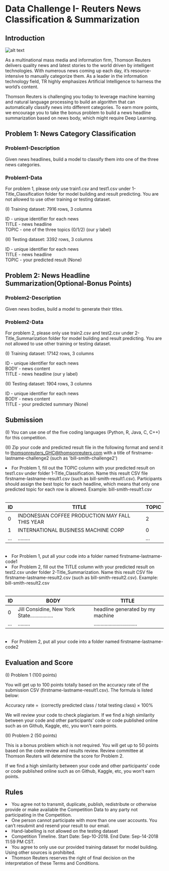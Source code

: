 # Data Challenge I- Reuters News Classification & Summarization

## Introduction 

![alt text](https://github.com/katherine-shiqi/TR-DataChallenge1/blob/master/git_image/1.png)

As a multinational mass media and information firm, Thomson Reuters delivers quality news and latest stories to the world driven by intelligent technologies. With numerous news coming up each day, it’s resource-intensive to manually categorize them. As a leader in the information technology field, TR highly emphasizes Artificial Intelligence to harness the world’s content.

Thomson Reuters is challenging you today to leverage machine learning and natural language processing to build an algorithm that can automatically classify news into different categories. To earn more points, we encourage you to take the bonus problem to build a news headline summarization based on news body, which might require Deep Learning. 



## Problem 1: News Category Classification

### Problem1-Description

Given news headlines, build a model to classify them into one of the three news categories.  <br>

### Problem1-Data

For problem 1, please only use train1.csv and test1.csv under 1-Title_Classification folder for model building and result predicting. You are not allowed to use other training or testing dataset.

(I) Training dataset:  7916 rows, 3 columns

ID     -    unique identifier for each news <br>
TITLE  -    news headline<br>
TOPIC  -    one of the three topics (0/1/2) (our y label)

(II) Testing dataset:   3392 rows, 3 columns

ID     -    unique identifier for each news <br>
TITLE  -    news headline<br>
TOPIC  -    your predicted result (None)


## Problem 2: News Headline Summarization(Optional-Bonus Points)

### Problem2-Description

Given news bodies, build a model to generate their titles.  <br>

### Problem2-Data

For problem 2, please only use train2.csv and test2.csv under 2-Title_Summarization folder for model building and result predicting. You are not allowed to use other training or testing dataset.

(I) Training dataset:  17142 rows, 3 columns

ID     -    unique identifier for each news <br>
BODY   -    news content<br>
TITLE  -    news headline (our y label)

(II) Testing dataset:   1904 rows, 3 columns

ID     -    unique identifier for each news <br>
BODY   -    news content<br>
TITLE  -    your predicted summary (None)


## Submission 

(I) You can use one of the five coding languages (Python, R, Java, C, C++) for this competition. <br>

(II) Zip your code and predicted result file in the following format and send it to thomsonreuters_GHC@thomsonreuters.com with a title of firstname-lastname-challenge2 (such as 'bill-smith-challenge2') <br>

<li>For Problem 1, fill out the TOPIC column with your predicted result on test1.csv under folder 1-Title_Classification. Name this result CSV file firstname-lastname-result1.csv (such as bill-smith-result1.csv). Participants should assign the best topic for each headline, which means that only one predicted topic for each row is allowed. Example: bill-smith-result1.csv</li>
<br>

| ID      |                   TITLE                         | TOPIC |
| ------- | ------------------------------------------------| ----- |
| 0       | INDONESIAN COFFEE PRODUCTION MAY FALL THIS YEAR | 2     |
| 1       | INTERNATIONAL BUSINESS MACHINE CORP             | 0     |
| ...     | .........                                       | ...   |
<br>
<li>For Problem 1, put all your code into a folder named firstname-lastname-code1</li>

<li>For Problem 2, fill out the TITLE column with your predicted result on test2.csv under folder 2-Title_Summarization. Name this result CSV file firstname-lastname-result2.csv (such as bill-smith-result2.csv). Example: bill-smith-result2.csv</li>
<br>

| ID      |                   BODY                          |             TITLE                  |
| ------- | ------------------------------------------------| ---------------------------------- |
| 0       | Jill Considine, New York State................. | headline generated by my machine   |
| ...     | .........                                       | ................................   |
<br>
<li>For Problem 2, put all your code into a folder named firstname-lastname-code2</li>


## Evaluation and Score

(I) Problem 1 (100 points)<br>

You will get up to 100 points totally based on the accuracy rate of the submission CSV (firstname-lastname-result1.csv). The formula is listed below:

Accuracy rate =  (correctly predicted class / total testing class) × 100%

We will review your code to check plagiarism. If we find a high similarity between your code and other participants' code or code published online such as on Github, Kaggle, etc, you won't earn points. 

(II) Problem 2 (50 points)<br>

This is a bonus problem which is not required. You will get up to 50 points based on the code review and results review. Review committee at Thomson Reuters will determine the score for Problem 2.

If we find a high similarity between your code and other participants' code or code published online such as on Github, Kaggle, etc, you won't earn points. 


## Rules
<li>You agree not to transmit, duplicate, publish, redistribute or otherwise provide or make available the Competition Data to any party not participating in the Competition. </li>
<li>One person cannot participate with more than one user accounts.  You can’t resubmit and resend your result to our email. </li>
<li>Hand-labelling is not allowed on the testing dataset</li>
<li>Competition Timeline.  Start Date: Sep-10-2018.  End Date: Sep-14-2018 11:59 PM CST. </li>
<li>You agree to only use our provided training dataset for model building. Using other sources is prohibited.</li>
<li>Thomson Reuters reserves the right of final decision on the interpretation of these Terms and Conditions.</li>